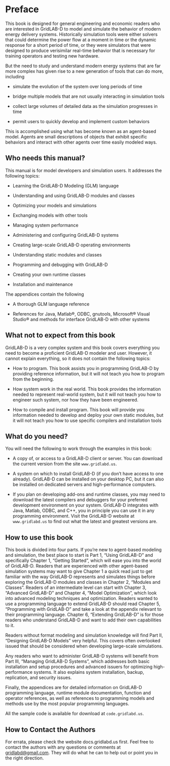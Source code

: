 # Preface

This book is designed for general engineering and economic readers who are interested in GridLAB-D to model and simulate the behavior of modern energy delivery systems.  Historically simulation tools were either solvers that could determine the power flow at a moment in time or the dynamic response for a short period of time, or they were simulators that were designed to produce verisimilar real-time behavior that is necessary for training operators and testing new hardware.

But the need to study and understand modern energy systems that are far more complex has given rise to a new generation of tools that can do more, including

 - simulate the evolution of the system over long periods of time

 - bridge multiple models that are not usually interacting in simulation tools

 - collect large volumes of detailed data as the simulation progresses in time

 - permit users to quickly develop and implement custom behaviors

This is accomplished using what has become known as an agent-based model.  Agents are small descriptions of objects that exhibit specific behaviors and interact with other agents over time easily modeled ways.  

## Who needs this manual?

This manual is for model developers and simulation users.  It addresses the following topics:

 - Learning the GridLAB-D Modeling (GLM) language

 - Understanding and using GridLAB-D modules and classes

 - Optimizing your models and simulations

 - Exchanging models with other tools

 - Managing system performance

 - Administering and configuring GridLAB-D systems

 - Creating large-scale GridLAB-D operating environments

 - Understanding static modules and classes

 - Programming and debugging with GridLAB-D

 - Creating your own runtime classes

 - Installation and maintenance

The appendices contain the following

 - A thorough GLM language reference

 - References for Java, Matlab®, ODBC, gnutools, Microsoft® Visual Studio® and methods for interface GridLAB-D with other systems

## What not to expect from this book

GridLAB-D is a very complex system and this book covers everything you need to become a proficient GridLAB-D modeler and user.  However, it cannot explain everything, so it does not contain the following topics:

 - How to program.  This book assists you in programming GridLAB-D by providing reference information, but it will not teach you how to program from the beginning.

 - How system work in the real world.  This book provides the information needed to represent real-world system, but it will not teach you how to engineer such system, nor how they have been engineered.

 - How to compile and install program.  This book will provide you information needed to develop and deploy your own static modules, but it will not teach you how to use specific compilers and installation tools

## What do you need?

You will need the following to work through the examples in this book:

 - A copy of, or access to a GridLAB-D client or server.  You can download the current version from the site `www.gridlabd.us`.

 - A system on which to install GridLAB-D (if you don’t have access to one already).  GridLAB-D can be installed on your desktop PC, but it can also be installed on dedicated servers and high-performance computers.

 - If you plan on developing add-ons and runtime classes, you may need to download the latest compilers and debuggers for your preferred development environment on your system.  GridLAB-D integrates with Java, Matlab, ODBC, and C++, you in principle you can use it in any programming environment.  Visit the GridLAB-D website at `www.gridlabd.us` to find out what the latest and greatest versions are.

## How to use this book

This book is divided into four parts.  If you’re new to agent-based modeling and simulation, the best place to start is Part 1, “Using GridLAB-D” and specifically Chapter 1, “Getting Started”, which will ease you into the world of GridLAB-D.  Readers that are experienced with other agent-based simulation systems may want to give Chapter 1 a quick read just to get familiar with the way GridLAB-D represents and simulates things before exploring the GridLAB-D modules and classes in Chapter 2, “Modules and Classes”.  Readers of an intermediate level can start with Chapter 3, “Advanced GridLAB-D” and Chapter 4, “Model Optimization”, which look into advanced modeling techniques and optimization.  Readers wanted to use a programming language to extend GridLAB-D should read Chapter 5, “Programming with GridLAB-D” and take a look at the appendix relevant to their programming language.  Chapter 6, “Extending GridLAB-D” is for those readers who understand GridLAB-D and want to add their own capabilities to it.

Readers without format modeling and simulation knowledge will find Part II, “Designing GridLAB-D Models” very helpful.  This covers often overlooked issued that should be considered when developing large-scale simulations.

Any readers who want to administer GridLAB-D systems will benefit from Part III, “Managing GridLAB-D Systems”, which addresses both basic installation and setup procedures and advanced issuers for optimizing high-performance systems.  It also explains system installation, backup, replication, and security issues.

Finally, the appendices are for detailed information on GridLAB-D programming language, runtime module documentation, function and operator references, as well as references to programming models and methods use by the most popular programming languages.

All the sample code is available for download at `code.gridlabd.us`.

## How to Contact the Authors

For errata, please check the website docs.gridlabd.us first.  Feel free to contact the authors with any questions or comments at gridlabd@gmail.com. They will do what he can to help out or point you in the right direction.
